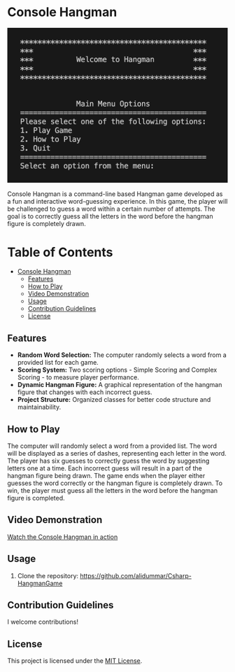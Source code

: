 # Console Hangman
![Project Logo](./pics/Hangman%20SS.png)


Console Hangman is a command-line based Hangman game developed as a fun and interactive word-guessing experience. In this game, the player will be challenged to guess a word within a certain number of attempts. The goal is to correctly guess all the letters in the word before the hangman figure is completely drawn.
# Table of Contents

- [Console Hangman](#console-hangman)
  - [Features](#features)
  - [How to Play](#how-to-play)
  - [Video Demonstration](#video-demonstration)
  - [Usage](#usage)
  - [Contribution Guidelines](#contribution-guidelines)
  - [License](#license)

## Features

- **Random Word Selection:** The computer randomly selects a word from a provided list for each game.
- **Scoring System:** Two scoring options - Simple Scoring and Complex Scoring - to measure player performance.
- **Dynamic Hangman Figure:** A graphical representation of the hangman figure that changes with each incorrect guess.
- **Project Structure:** Organized classes for better code structure and maintainability.

## How to Play

The computer will randomly select a word from a provided list. The word will be displayed as a series of dashes, representing each letter in the word. The player has six guesses to correctly guess the word by suggesting letters one at a time. Each incorrect guess will result in a part of the hangman figure being drawn. The game ends when the player either guesses the word correctly or the hangman figure is completely drawn. To win, the player must guess all the letters in the word before the hangman figure is completed.

## Video Demonstration

[Watch the Console Hangman in action](https://youtu.be/nkOlHiOGmr4)


## Usage

1. Clone the repository: https://github.com/alidummar/Csharp-HangmanGame 

## Contribution Guidelines

I welcome contributions!

## License

This project is licensed under the [MIT License](LICENSE).
